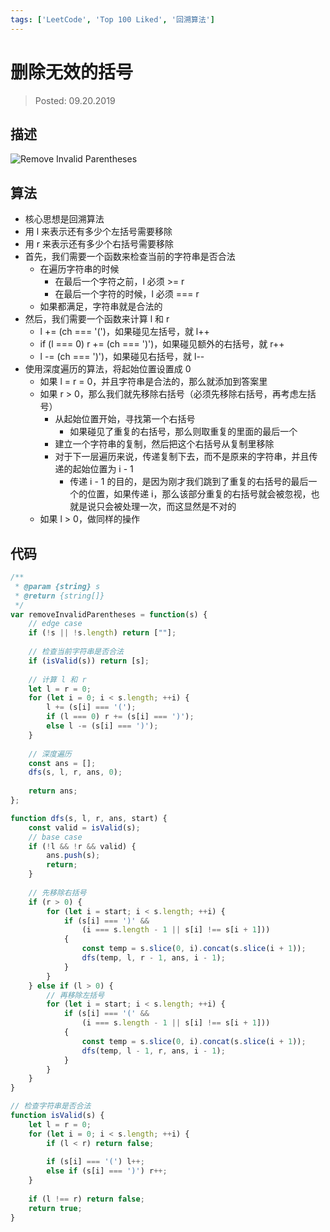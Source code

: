 ```yaml
---
tags: ['LeetCode', 'Top 100 Liked', '回溯算法']
---
```


# 删除无效的括号

> Posted: 09.20.2019

<Tag />

## 描述

![Remove Invalid Parentheses](/removeInvalidParen.png)

## 算法

- 核心思想是回溯算法
- 用 l 来表示还有多少个左括号需要移除
- 用 r 来表示还有多少个右括号需要移除
- 首先，我们需要一个函数来检查当前的字符串是否合法
  - 在遍历字符串的时候
    - 在最后一个字符之前，l 必须 >= r
    - 在最后一个字符的时候，l 必须 === r
  - 如果都满足，字符串就是合法的
- 然后，我们需要一个函数来计算 l 和 r
  - l += (ch === '(')，如果碰见左括号，就 l++
  - if (l === 0) r += (ch === ')')，如果碰见额外的右括号，就 r++
  - l -= (ch === ')')，如果碰见右括号，就 l--
- 使用深度遍历的算法，将起始位置设置成 0
  - 如果 l = r = 0，并且字符串是合法的，那么就添加到答案里
  - 如果 r > 0，那么我们就先移除右括号（必须先移除右括号，再考虑左括号）
    - 从起始位置开始，寻找第一个右括号
      - 如果碰见了重复的右括号，那么则取重复的里面的最后一个
    - 建立一个字符串的复制，然后把这个右括号从复制里移除
    - 对于下一层遍历来说，传递复制下去，而不是原来的字符串，并且传递的起始位置为 i - 1
      - 传递 i - 1 的目的，是因为刚才我们跳到了重复的右括号的最后一个的位置，如果传递 i，那么该部分重复的右括号就会被忽视，也就是说只会被处理一次，而这显然是不对的
  - 如果 l > 0，做同样的操作

## 代码

```javascript
/**
 * @param {string} s
 * @return {string[]}
 */
var removeInvalidParentheses = function(s) {
    // edge case
    if (!s || !s.length) return [""];
    
    // 检查当前字符串是否合法
    if (isValid(s)) return [s];
    
    // 计算 l 和 r
    let l = r = 0;
    for (let i = 0; i < s.length; ++i) {
        l += (s[i] === '(');
        if (l === 0) r += (s[i] === ')');
        else l -= (s[i] === ')');
    }
    
    // 深度遍历
    const ans = [];
    dfs(s, l, r, ans, 0);
    
    return ans;
};

function dfs(s, l, r, ans, start) {
    const valid = isValid(s);
    // base case
    if (!l && !r && valid) {
        ans.push(s);
        return;
    }
    
    // 先移除右括号
    if (r > 0) {
        for (let i = start; i < s.length; ++i) {
            if (s[i] === ')' && 
                (i === s.length - 1 || s[i] !== s[i + 1]))
            {
                const temp = s.slice(0, i).concat(s.slice(i + 1));
                dfs(temp, l, r - 1, ans, i - 1);
            }
        }
    } else if (l > 0) {
        // 再移除左括号
        for (let i = start; i < s.length; ++i) {
            if (s[i] === '(' && 
                (i === s.length - 1 || s[i] !== s[i + 1]))
            {
                const temp = s.slice(0, i).concat(s.slice(i + 1));
                dfs(temp, l - 1, r, ans, i - 1);
            }
        }
    }
}

// 检查字符串是否合法
function isValid(s) {
    let l = r = 0;
    for (let i = 0; i < s.length; ++i) {
        if (l < r) return false;
        
        if (s[i] === '(') l++;
        else if (s[i] === ')') r++;
    }
    
    if (l !== r) return false;
    return true;
}
```

<Disqus />